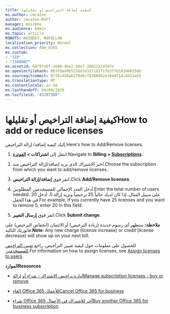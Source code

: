 ```yaml
---
title: كيفية إضافة التراخيص أو تقليلها
ms.author: cmcatee
author: cmcatee-MSFT
manager: mnirkhe
ms.audience: Admin
ms.topic: article
ROBOTS: NOINDEX, NOFOLLOW
localization_priority: Normal
ms.collection: Adm_O365
ms.custom:
- "319"
- "1500007"
ms.assetid: 69797abf-3e60-4be2-b0a7-26022a14397e
ms.openlocfilehash: 863fdad0b5259e5d327181f1fb3f7b1039602586
ms.sourcegitcommit: 0776c450a6279d8cf6386942e3844f14c4d2aa55
ms.translationtype: MT
ms.contentlocale: ar-SA
ms.lasthandoff: 04/09/2020
ms.locfileid: "43207360"
---
```

# <a name="how-to-add-or-reduce-licenses"></a><span data-ttu-id="63037-102">كيفية إضافة التراخيص أو تقليلها</span><span class="sxs-lookup"><span data-stu-id="63037-102">How to add or reduce licenses</span></span>

<span data-ttu-id="63037-103">إليك كيفية إضافة/ إزالة التراخيص.</span><span class="sxs-lookup"><span data-stu-id="63037-103">Here's how to Add/Remove licenses.</span></span>
  
1. <span data-ttu-id="63037-104">انتقل إلى **اشتراكات > [الفوترة](https://portal.office.com/adminportal/home#/subscriptions)**.</span><span class="sxs-lookup"><span data-stu-id="63037-104">Navigate to **Billing > [Subscriptions](https://portal.office.com/adminportal/home#/subscriptions)**.</span></span>

2. <span data-ttu-id="63037-105">اختر الاشتراك الذي تريد إضافة/إزالة التراخيص منه.</span><span class="sxs-lookup"><span data-stu-id="63037-105">Choose the subscription from which you want to add/remove licenses.</span></span>

3. <span data-ttu-id="63037-106">انقر فوق **إضافة/إزالة التراخيص**.</span><span class="sxs-lookup"><span data-stu-id="63037-106">Click **Add/Remove licenses**.</span></span>

4. <span data-ttu-id="63037-107">أدخل العدد الإجمالي للمستخدمين المطلوبين.</span><span class="sxs-lookup"><span data-stu-id="63037-107">Enter the total number of users needed.</span></span> <span data-ttu-id="63037-108">على سبيل المثال، إذا كان لديك حالياً 25 ترخيصاً وتريد إزالة 5، أدخل 20 في هذا الحقل.</span><span class="sxs-lookup"><span data-stu-id="63037-108">For example, if you currently have 25 licenses and you want to remove 5, enter 20 in this field.</span></span>

5. <span data-ttu-id="63037-109">انقر فوق **إرسال التغيير**.</span><span class="sxs-lookup"><span data-stu-id="63037-109">Click **Submit change**.</span></span>

<span data-ttu-id="63037-110">**ملاحظة:** ستظهر أي رسوم جديدة (زيادة الترخيص) أو الائتمان (انخفاض الترخيص) على فاتورتك التالية.</span><span class="sxs-lookup"><span data-stu-id="63037-110">**Note**: Any new charge (license increase) or credit (license decrease) will show up on your next bill.</span></span>

<span data-ttu-id="63037-111">للحصول على معلومات حول كيفية تعيين التراخيص، راجع [تعيين التراخيص للمستخدمين](https://docs.microsoft.com/microsoft-365/admin/manage/assign-licenses-to-users).</span><span class="sxs-lookup"><span data-stu-id="63037-111">For information on how to assign licenses, see [Assign licenses to users](https://docs.microsoft.com/microsoft-365/admin/manage/assign-licenses-to-users).</span></span>

 <span data-ttu-id="63037-112">**الموارد**</span><span class="sxs-lookup"><span data-stu-id="63037-112">**Resources**</span></span>
  
- [<span data-ttu-id="63037-113">إدارة تراخيص الاشتراك - شراء أو إزالة</span><span class="sxs-lookup"><span data-stu-id="63037-113">Manage subscription licenses - buy or remove</span></span>](https://docs.microsoft.com/en-us/microsoft-365/commerce/licenses/buy-licenses)

- [<span data-ttu-id="63037-114">إلغاء Office 365 للأعمال</span><span class="sxs-lookup"><span data-stu-id="63037-114">Cancel Office 365 for business</span></span>](https://support.office.com/article/Cancel-Office-365-for-business-b1bc0bef-4608-4601-813a-cdd9f746709a)

- [<span data-ttu-id="63037-115">شراء Office 365 آخر للاشتراك في الأعمال</span><span class="sxs-lookup"><span data-stu-id="63037-115">Buy another Office 365 for business subscription</span></span>](https://support.office.com/article/Buy-another-Office-365-for-business-subscription-fab3b86c-3359-4042-8692-5d4dc7550b7c)
